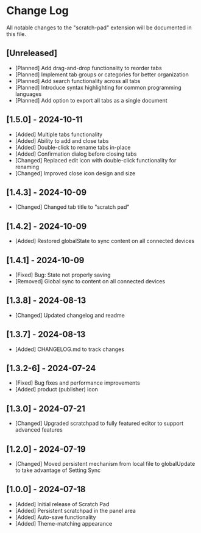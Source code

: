 <!-- @format -->

# Change Log

All notable changes to the "scratch-pad" extension will be documented in this file.

## [Unreleased]

-   [Planned] Add drag-and-drop functionality to reorder tabs
-   [Planned] Implement tab groups or categories for better organization
-   [Planned] Add search functionality across all tabs
-   [Planned] Introduce syntax highlighting for common programming languages
-   [Planned] Add option to export all tabs as a single document

## [1.5.0] - 2024-10-11

-   [Added] Multiple tabs functionality
-   [Added] Ability to add and close tabs
-   [Added] Double-click to rename tabs in-place
-   [Added] Confirmation dialog before closing tabs
-   [Changed] Replaced edit icon with double-click functionality for renaming
-   [Changed] Improved close icon design and size

## [1.4.3] - 2024-10-09

-   [Changed] Changed tab title to "scratch pad"

## [1.4.2] - 2024-10-09

-   [Added] Restored globalState to sync content on all connected devices

## [1.4.1] - 2024-10-09

-   [Fixed] Bug: State not properly saving
-   [Removed] Global sync to content on all connected devices

## [1.3.8] - 2024-08-13

-   [Changed] Updated changelog and readme

## [1.3.7] - 2024-08-13

-   [Added] CHANGELOG.md to track changes

## [1.3.2-6] - 2024-07-24

-   [Fixed] Bug fixes and performance improvements
-   [Added] product (publisher) icon

## [1.3.0] - 2024-07-21

-   [Changed] Upgraded scratchpad to fully featured editor to support advanced features

## [1.2.0] - 2024-07-19

-   [Changed] Moved persistent mechanism from local file to globalUpdate to take advantage of Setting Sync

## [1.0.0] - 2024-07-18

-   [Added] Initial release of Scratch Pad
-   [Added] Persistent scratchpad in the panel area
-   [Added] Auto-save functionality
-   [Added] Theme-matching appearance
